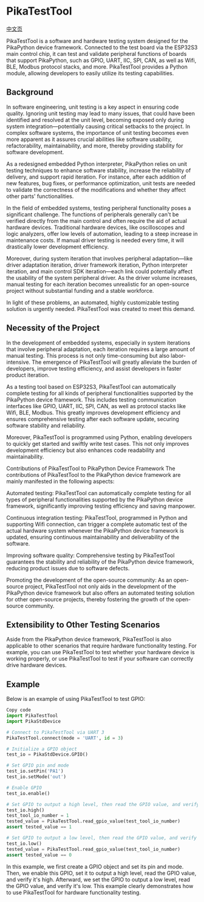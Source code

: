 # PikaTestTool

[中文页](README_zh.md)

PikaTestTool is a software and hardware testing system designed for the PikaPython device framework. Connected to the test board via the ESP32S3 main control chip, it can test and validate peripheral functions of boards that support PikaPython, such as GPIO, UART, IIC, SPI, CAN, as well as Wifi, BLE, Modbus protocol stacks, and more. PikaTestTool provides a Python module, allowing developers to easily utilize its testing capabilities.

## Background

In software engineering, unit testing is a key aspect in ensuring code quality. Ignoring unit testing may lead to many issues, that could have been identified and resolved at the unit level, becoming exposed only during system integration—potentially causing critical setbacks to the project. In complex software systems, the importance of unit testing becomes even more apparent as it assures crucial abilities like software usability, refactorability, maintainability, and more, thereby providing stability for software development.

As a redesigned embedded Python interpreter, PikaPython relies on unit testing techniques to enhance software stability, increase the reliability of delivery, and support rapid iteration. For instance, after each addition of new features, bug fixes, or performance optimization, unit tests are needed to validate the correctness of the modifications and whether they affect other parts' functionalities.

In the field of embedded systems, testing peripheral functionality poses a significant challenge. The functions of peripherals generally can't be verified directly from the main control and often require the aid of actual hardware devices. Traditional hardware devices, like oscilloscopes and logic analyzers, offer low levels of automation, leading to a steep increase in maintenance costs. If manual driver testing is needed every time, it will drastically lower development efficiency.

Moreover, during system iteration that involves peripheral adaptation—like driver adaptation iteration, driver framework iteration, Python interpreter iteration, and main control SDK iteration—each link could potentially affect the usability of the system peripheral driver. As the driver volume increases, manual testing for each iteration becomes unrealistic for an open-source project without substantial funding and a stable workforce.

In light of these problems, an automated, highly customizable testing solution is urgently needed. PikaTestTool was created to meet this demand.

## Necessity of the Project

In the development of embedded systems, especially in system iterations that involve peripheral adaptation, each iteration requires a large amount of manual testing. This process is not only time-consuming but also labor-intensive. The emergence of PikaTestTool will greatly alleviate the burden of developers, improve testing efficiency, and assist developers in faster product iteration.

As a testing tool based on ESP32S3, PikaTestTool can automatically complete testing for all kinds of peripheral functionalities supported by the PikaPython device framework. This includes testing communication interfaces like GPIO, UART, IIC, SPI, CAN, as well as protocol stacks like Wifi, BLE, Modbus. This greatly improves development efficiency and ensures comprehensive testing after each software update, securing software stability and reliability.

Moreover, PikaTestTool is programmed using Python, enabling developers to quickly get started and swiftly write test cases. This not only improves development efficiency but also enhances code readability and maintainability.

Contributions of PikaTestTool to PikaPython Device Framework
The contributions of PikaTestTool to the PikaPython device framework are mainly manifested in the following aspects:

Automated testing: PikaTestTool can automatically complete testing for all types of peripheral functionalities supported by the PikaPython device framework, significantly improving testing efficiency and saving manpower.

Continuous integration testing: PikaTestTool, programmed in Python and supporting Wifi connection, can trigger a complete automatic test of the actual hardware system whenever the PikaPython device framework is updated, ensuring continuous maintainability and deliverability of the software.

Improving software quality: Comprehensive testing by PikaTestTool guarantees the stability and reliability of the PikaPython device framework, reducing product issues due to software defects.

Promoting the development of the open-source community: As an open-source project, PikaTestTool not only aids in the development of the PikaPython device framework but also offers an automated testing solution for other open-source projects, thereby fostering the growth of the open-source community.

## Extensibility to Other Testing Scenarios

Aside from the PikaPython device framework, PikaTestTool is also applicable to other scenarios that require hardware functionality testing. For example, you can use PikaTestTool to test whether your hardware device is working properly, or use PikaTestTool to test if your software can correctly drive hardware devices.

## Example

Below is an example of using PikaTestTool to test GPIO:

``` python
Copy code
import PikaTestTool
import PikaStdDevice

# Connect to PikaTestTool via UART 3
PikaTestTool.connect(mode = 'UART', id = 3)

# Initialize a GPIO object
test_io = PikaStdDevice.GPIO()

# Set GPIO pin and mode
test_io.setPin('PA1')
test_io.setMode('out')

# Enable GPIO
test_io.enable()

# Set GPIO to output a high level, then read the GPIO value, and verify it's high
test_io.high()
test_tool_io_number = 1
tested_value = PikaTestTool.read_gpio_value(test_tool_io_number)
assert tested_value == 1

# Set GPIO to output a low level, then read the GPIO value, and verify it's low
test_io.low()
tested_value = PikaTestTool.read_gpio_value(test_tool_io_number)
assert tested_value == 0
```

In this example, we first create a GPIO object and set its pin and mode. Then, we enable this GPIO, set it to output a high level, read the GPIO value, and verify it's high. Afterward, we set the GPIO to output a low level, read the GPIO value, and verify it's low. This example clearly demonstrates how to use PikaTestTool for hardware functionality testing.
